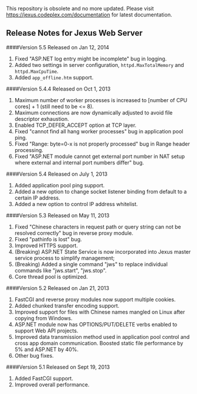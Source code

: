 This repository is obsolete and no more updated. Please visit https://jexus.codeplex.com/documentation for latest documentation.

Release Notes for Jexus Web Server
----------------------------------

####Version 5.5
Released on Jan 12, 2014

1. Fixed "ASP.NET log entry might be incomplete" bug in logging.
2. Added two settings in server configuration, `httpd.MaxTotalMemory` and `httpd.MaxCpuTime`.
3. Added `app_offline.htm` support.

####Version 5.4.4
Released on Oct 1, 2013

1. Maximum number of worker processes is increased to [number of CPU cores] + 1 (still need to be <= 8).
2. Maximum connections are now dynamically adjusted to avoid file descriptor exhaustion.
3. Enabled TCP\_DEFER\_ACCEPT option at TCP layer.
4. Fixed "cannot find all hang worker processes" bug in application pool ping.
5. Fixed "Range: byte=0-x is not properly processed" bug in Range header processing.
6. Fixed "ASP.NET module cannot get external port number in NAT setup where external and internal port numbers differ" bug.

####Version 5.4
Released on July 1, 2013

1. Added application pool ping support.
2. Added a new option to change socket listener binding from default to a certain IP address.
3. Added a new option to control IP address whitelist.

####Version 5.3
Released on May 11, 2013

1. Fixed "Chinese characters in request path or query string can not be resolved correctly" bug in reverse proxy module.
2. Fixed "pathinfo is lost" bug.
3. Improved HTTPS support.
4. (Breaking) ASP.NET State Service is now incorporated into Jexus master service process to simplify management;
5. (Breaking) Added a single command "jws" to replace individual commands like "jws.start", "jws.stop".
6. Core thread pool is optimized.

####Version 5.2
Released on Jan 21, 2013

1. FastCGI and reverse proxy modules now support multiple cookies.
2. Added chunked transfer encoding support.
3. Improved support for files with Chinese names mangled on Linux after copying from Windows.
4. ASP.NET module now has OPTIONS/PUT/DELETE verbs enabled to support Web API projects.
5. Improved data transmission method used in application pool control and cross app domain communication. Boosted static file performance by 5% and ASP.NET by 40%.
6. Other bug fixes.

####Version 5.1
Released on Sept 19, 2013

1. Added FastCGI support.
2. Improved overall performance.



